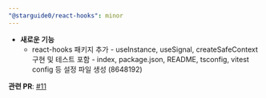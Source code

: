 ```yaml
---
"@starguide0/react-hooks": minor
---
```


-   **새로운 기능**
    -   react-hooks 패키지 추가 - useInstance, useSignal, createSafeContext 구현 및 테스트 포함 - index, package.json, README, tsconfig, vitest config 등 설정 파일 생성 (8648192)

**관련 PR**: [#11](https://github.com/starguide0/npm-regstry/pull/11)
